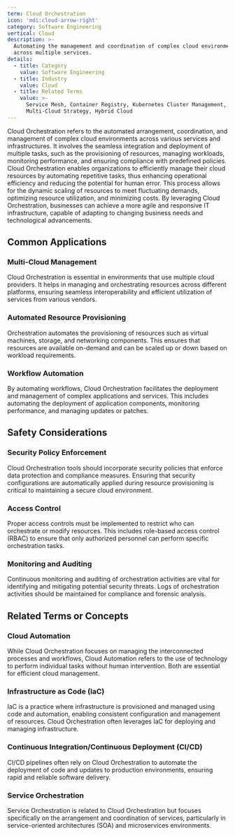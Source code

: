 ```yaml
---
term: Cloud Orchestration
icon: 'mdi:cloud-arrow-right'
category: Software Engineering
vertical: Cloud
description: >-
  Automating the management and coordination of complex cloud environments
  across multiple services.
details:
  - title: Category
    value: Software Engineering
  - title: Industry
    value: Cloud
  - title: Related Terms
    value: >-
      Service Mesh, Container Registry, Kubernetes Cluster Management,
      Multi-Cloud Strategy, Hybrid Cloud
---
```

Cloud Orchestration refers to the automated arrangement, coordination, and management of complex cloud environments across various services and infrastructures. It involves the seamless integration and deployment of multiple tasks, such as the provisioning of resources, managing workloads, monitoring performance, and ensuring compliance with predefined policies. Cloud Orchestration enables organizations to efficiently manage their cloud resources by automating repetitive tasks, thus enhancing operational efficiency and reducing the potential for human error. This process allows for the dynamic scaling of resources to meet fluctuating demands, optimizing resource utilization, and minimizing costs. By leveraging Cloud Orchestration, businesses can achieve a more agile and responsive IT infrastructure, capable of adapting to changing business needs and technological advancements.

## Common Applications

### Multi-Cloud Management
Cloud Orchestration is essential in environments that use multiple cloud providers. It helps in managing and orchestrating resources across different platforms, ensuring seamless interoperability and efficient utilization of services from various vendors.

### Automated Resource Provisioning
Orchestration automates the provisioning of resources such as virtual machines, storage, and networking components. This ensures that resources are available on-demand and can be scaled up or down based on workload requirements.

### Workflow Automation
By automating workflows, Cloud Orchestration facilitates the deployment and management of complex applications and services. This includes automating the deployment of application components, monitoring performance, and managing updates or patches.

## Safety Considerations

### Security Policy Enforcement
Cloud Orchestration tools should incorporate security policies that enforce data protection and compliance measures. Ensuring that security configurations are automatically applied during resource provisioning is critical to maintaining a secure cloud environment.

### Access Control
Proper access controls must be implemented to restrict who can orchestrate or modify resources. This includes role-based access control (RBAC) to ensure that only authorized personnel can perform specific orchestration tasks.

### Monitoring and Auditing
Continuous monitoring and auditing of orchestration activities are vital for identifying and mitigating potential security threats. Logs of orchestration activities should be maintained for compliance and forensic analysis.

## Related Terms or Concepts

### Cloud Automation
While Cloud Orchestration focuses on managing the interconnected processes and workflows, Cloud Automation refers to the use of technology to perform individual tasks without human intervention. Both are essential for efficient cloud management.

### Infrastructure as Code (IaC)
IaC is a practice where infrastructure is provisioned and managed using code and automation, enabling consistent configuration and management of resources. Cloud Orchestration often leverages IaC for deploying and managing infrastructure.

### Continuous Integration/Continuous Deployment (CI/CD)
CI/CD pipelines often rely on Cloud Orchestration to automate the deployment of code and updates to production environments, ensuring rapid and reliable software delivery.

### Service Orchestration
Service Orchestration is related to Cloud Orchestration but focuses specifically on the arrangement and coordination of services, particularly in service-oriented architectures (SOA) and microservices environments.
